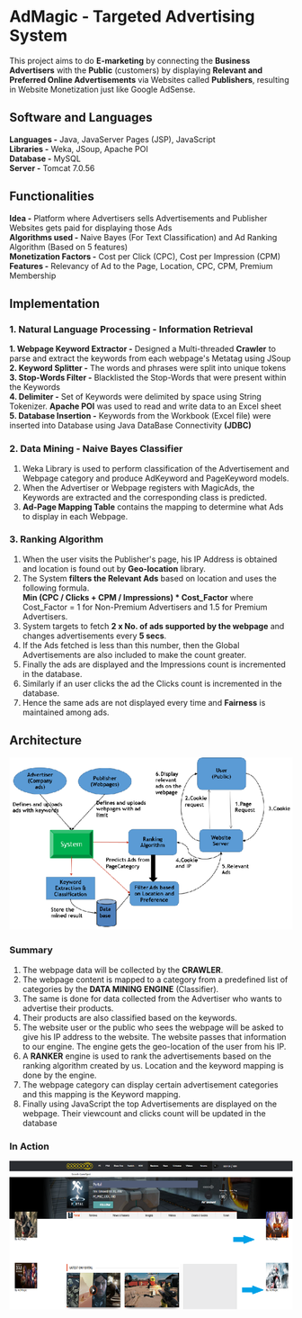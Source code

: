 # AdMagic - Targeted Advertising System
This project aims to do **E-marketing** by connecting the **Business Advertisers** with the **Public** (customers) by displaying **Relevant and Preferred Online Advertisements** via Websites called **Publishers**, resulting in Website Monetization just like Google AdSense.

## Software and Languages ##
**Languages -** Java, JavaServer Pages (JSP), JavaScript  
**Libraries -** Weka, JSoup, Apache POI  
**Database -** MySQL  
**Server -** Tomcat 7.0.56  

## Functionalities ##
**Idea -** Platform where Advertisers sells Advertisements and Publisher Websites gets paid for displaying those Ads  
**Algorithms used -** Naive Bayes (For Text Classification) and Ad Ranking Algorithm (Based on 5 features)  
**Monetization Factors -** Cost per Click (CPC), Cost per Impression (CPM)  
**Features -** Relevancy of Ad to the Page, Location, CPC, CPM, Premium Membership  

## Implementation ##
### 1. Natural Language Processing - Information Retrieval 
**1. Webpage Keyword Extractor -** Designed a Multi-threaded **Crawler** to parse and extract the keywords from each webpage's Metatag using JSoup  
**2. Keyword Splitter -** The words and phrases were split into unique tokens  
**3. Stop-Words Filter -** Blacklisted the Stop-Words that were present within the Keywords  
**4. Delimiter -** Set of Keywords were delimited by space using String Tokenizer. **Apache POI** was used to read and write data to an Excel sheet  
**5. Database Insertion -** Keywords from the Workbook (Excel file) were inserted into Database using Java DataBase Connectivity **(JDBC)**   

### 2. Data Mining - Naive Bayes Classifier
1. Weka Library is used to perform classification of the Advertisement and Webpage category and produce AdKeyword and PageKeyword models.  
2. When the Advertiser or Webpage registers with MagicAds, the Keywords are extracted and the corresponding class is predicted.  
3. **Ad-Page Mapping Table** contains the mapping to determine what Ads to display in each Webpage.  

### 3. Ranking Algorithm 
1. When the user visits the Publisher's page, his IP Address is obtained and location is found out by **Geo-location** library.  
2. The System **filters the Relevant Ads** based on location and uses the following formula.  
**Min (CPC / Clicks + CPM / Impressions) * Cost_Factor** where Cost_Factor = 1 for Non-Premium Advertisers and 1.5 for Premium Advertisers.  
3. System targets to fetch **2 x No. of ads supported by the webpage** and changes advertisements every **5 secs**.
4. If the Ads fetched is less than this number, then the Global Advertisements are also included to make the count greater.
5. Finally the ads are displayed and the Impressions count is incremented in the database.
6. Similarly if an user clicks the ad the Clicks count is incremented in the database.
7. Hence the same ads are not displayed every time and **Fairness** is maintained among ads.

## Architecture
![Architecture](/System_Architecture.jpg)

### Summary
1. The webpage data will be collected by the **CRAWLER**. 
2. The webpage content is mapped to a category from a predefined list of categories by the **DATA MINING ENGINE** (Classifier). 
3. The same is done for data collected from the Advertiser who wants to advertise their products.
4. Their products are also classified based on the keywords.
5. The website user or the public who sees the webpage will be asked to give his IP address to the website. The website passes that information to our engine. The engine gets the geo-location of the user from his IP.
6. A **RANKER** engine is used to rank the advertisements based on the ranking algorithm created by us. Location and the keyword mapping is done by the engine.
7. The webpage category can display certain advertisement categories and this mapping is the Keyword mapping.
8. Finally using JavaScript the top Advertisements are displayed on the webpage. Their viewcount and clicks count will be updated in the database

### In Action
![Output](/Output.jpg)


